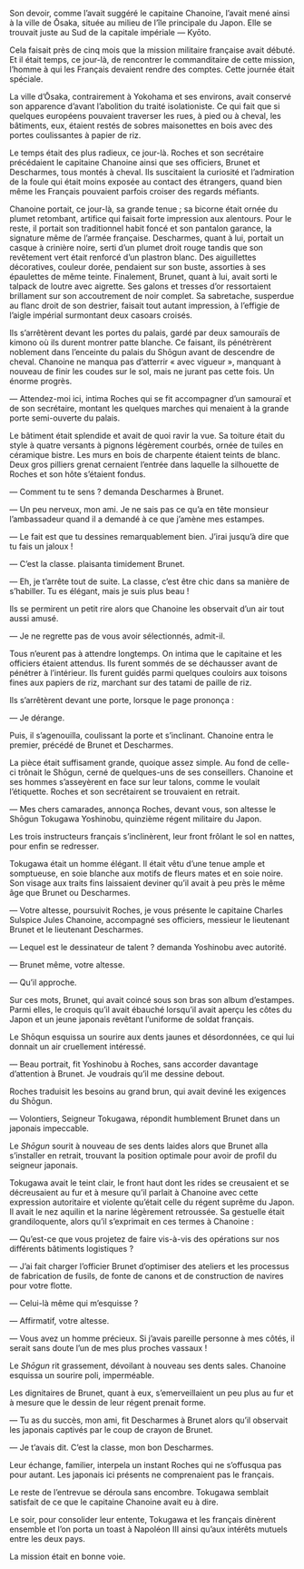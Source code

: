 Son devoir, comme l’avait suggéré le capitaine Chanoine, l’avait mené ainsi
à la ville de Ōsaka, située au milieu de l’île principale du Japon. Elle se
trouvait juste au Sud de la capitale impériale — Kyōto.

Cela faisait près de cinq mois que la mission militaire française avait débuté.
Et il était temps, ce jour-là, de rencontrer le commanditaire de cette mission,
l’homme à qui les Français devaient rendre des comptes. Cette journée était
spéciale.

La ville d’Ōsaka, contrairement à Yokohama et ses environs, avait conservé son
apparence d’avant l’abolition du traité isolationiste. Ce qui fait que si
quelques européens pouvaient traverser les rues, à pied ou à cheval, les
bâtiments, eux, étaient restés de sobres maisonettes en bois avec des portes
coulissantes à papier de riz.

Le temps était des plus radieux, ce jour-là. Roches et son secrétaire
précédaient le capitaine Chanoine ainsi que ses officiers, Brunet et
Descharmes, tous montés à cheval. Ils suscitaient la curiosité et l’admiration
de la foule qui était moins exposée au contact des étrangers, quand bien même
les Français pouvaient parfois croiser des regards méfiants.

Chanoine portait, ce jour-là, sa grande tenue ; sa bicorne était ornée du
plumet retombant, artifice qui faisait forte impression aux alentours. Pour le
reste, il portait son traditionnel habit foncé et son pantalon garance, la
signature même de l’armée française. Descharmes, quant à lui, portait un casque
à crinière noire, serti d’un plumet droit rouge tandis que son revêtement vert
était renforcé d’un plastron blanc. Des aiguillettes décoratives, couleur
dorée, pendaient sur son buste, assorties à ses épaulettes de même teinte.
Finalement, Brunet, quant à lui, avait sorti le talpack de loutre avec
aigrette. Ses galons et tresses d’or ressortaient brillament sur son
accoutrement de noir complet. Sa sabretache, susperdue au flanc droit de son
destrier, faisait tout autant impression, à l’effigie de l’aigle impérial
surmontant deux casoars croisés.

Ils s’arrêtèrent devant les portes du palais, gardé par deux samouraïs de
kimono où ils durent montrer patte blanche. Ce faisant, ils pénétrèrent
noblement dans l’enceinte du palais du Shōgun avant de descendre de cheval.
Chanoine ne manqua pas d’atterrir « avec vigueur », manquant à nouveau de finir
les coudes sur le sol, mais ne jurant pas cette fois. Un énorme progrès.

— Attendez-moi ici, intima Roches qui se fit accompagner d’un samouraï et de
son secrétaire, montant les quelques marches qui menaient à la grande porte
semi-ouverte du palais.

Le bâtiment était splendide et avait de quoi ravir la vue. Sa toiture était du
style à quatre versants à pignons légèrement courbés, ornée de tuiles en
céramique bistre. Les murs en bois de charpente étaient teints de blanc. Deux
gros pilliers grenat cernaient l’entrée dans laquelle la silhouette de Roches
et son hôte s’étaient fondus.

— Comment tu te sens ? demanda Descharmes à Brunet.

— Un peu nerveux, mon ami. Je ne sais pas ce qu’a en tête monsieur
l’ambassadeur quand il a demandé à ce que j’amène mes estampes.

— Le fait est que tu dessines remarquablement bien. J’irai jusqu’à dire que
tu fais un jaloux !

— C’est la classe. plaisanta timidement Brunet.

— Eh, je t’arrête tout de suite. La classe, c’est être chic dans sa manière
de s’habiller. Tu es élégant, mais je suis plus beau !

Ils se permirent un petit rire alors que Chanoine les observait d’un air tout
aussi amusé.

— Je ne regrette pas de vous avoir sélectionnés, admit-il.

Tous n’eurent pas à attendre longtemps. On intima que le capitaine et les
officiers étaient attendus. Ils furent sommés de se déchausser avant de
pénétrer à l’intérieur. Ils furent guidés parmi quelques couloirs aux toisons
fines aux papiers de riz, marchant sur des tatami de paille de riz.

Ils s’arrêtèrent devant une porte, lorsque le page prononça :

— Je dérange.

Puis, il s’agenouilla, coulissant la porte et s’inclinant. Chanoine entra le
premier, précédé de Brunet et Descharmes.

La pièce était suffisament grande, quoique assez simple. Au fond de celle-ci
trônait le Shōgun, cerné de quelques-uns de ses conseillers. Chanoine et ses
hommes s’asseyèrent en face sur leur talons, comme le voulait l’étiquette.
Roches et son secrétairent se trouvaient en retrait.

— Mes chers camarades, annonça Roches, devant vous, son altesse le Shōgun
Tokugawa Yoshinobu, quinzième régent militaire du Japon.

Les trois instructeurs français s’inclinèrent, leur front frôlant le sol en
nattes, pour enfin se redresser.

Tokugawa était un homme élégant. Il était vêtu d’une tenue ample et somptueuse,
en soie blanche aux motifs de fleurs mates et en soie noire. Son visage aux
traits fins laissaient deviner qu’il avait à peu près le même âge que Brunet
ou Descharmes.

— Votre altesse, poursuivit Roches, je vous présente le capitaine Charles
Sulspice Jules Chanoine, accompagné ses officiers, messieur le lieutenant
Brunet et le lieutenant Descharmes.

— Lequel est le dessinateur de talent ? demanda Yoshinobu avec autorité.

— Brunet même, votre altesse.

— Qu’il approche.

Sur ces mots, Brunet, qui avait coincé sous son bras son album d’estampes.
Parmi elles, le croquis qu’il avait ébauché lorsqu’il avait aperçu les côtes du
Japon et un jeune japonais revêtant l’uniforme de soldat français.

Le Shōqun esquissa un sourire aux dents jaunes et désordonnées, ce qui lui
donnait un air cruellement intéressé.

— Beau portrait, fit Yoshinobu à Roches, sans accorder davantage d’attention à
Brunet. Je voudrais qu’il me dessine debout.

Roches traduisit les besoins au grand brun, qui avait deviné les exigences du
Shōgun.

— Volontiers, Seigneur Tokugawa, répondit humblement Brunet dans un japonais
impeccable.

Le *Shōgun* sourit à nouveau de ses dents laides alors que Brunet alla
s’installer en retrait, trouvant la position optimale pour avoir de profil du
seigneur japonais.

Tokugawa avait le teint clair, le front haut dont les rides se creusaient et
se décreusaient au fur et à mesure qu’il parlait à Chanoine avec cette
expression autoritaire et violente qu’était celle du régent suprême du Japon.
Il avait le nez aquilin et la narine légèrement retroussée. Sa gestuelle était
grandiloquente, alors qu’il s’exprimait en ces termes à Chanoine :

— Qu’est-ce que vous projetez de faire vis-à-vis des opérations sur nos
différents bâtiments logistiques ?

— J’ai fait charger l’officier Brunet d’optimiser des ateliers et les processus
de fabrication de fusils, de fonte de canons et de construction de navires pour
votre flotte.

— Celui-là même qui m’esquisse ?

— Affirmatif, votre altesse.

— Vous avez un homme précieux. Si j’avais pareille personne à mes côtés, il
serait sans doute l’un de mes plus proches vassaux !

Le *Shōgun* rit grassement, dévoilant à nouveau ses dents sales. Chanoine
esquissa un sourire poli, imperméable.

Les dignitaires de Brunet, quant à eux, s’emerveillaient un peu plus au fur
et à mesure que le dessin de leur régent prenait forme.

— Tu as du succès, mon ami, fit Descharmes à Brunet alors qu’il observait les
japonais captivés par le coup de crayon de Brunet.

— Je t’avais dit. C’est la classe, mon bon Descharmes.

Leur échange, familier, interpela un instant Roches qui ne s’offusqua pas pour
autant. Les japonais ici présents ne comprenaient pas le français.

Le reste de l’entrevue se déroula sans encombre. Tokugawa semblait satisfait de
ce que le capitaine Chanoine avait eu à dire.

Le soir, pour consolider leur entente, Tokugawa et les français dinèrent
ensemble et l’on porta un toast à Napoléon III ainsi qu’aux intérêts mutuels
entre les deux pays.

La mission était en bonne voie.
